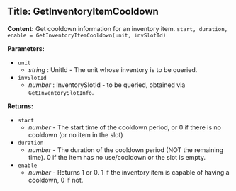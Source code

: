 ## Title: GetInventoryItemCooldown

**Content:**
Get cooldown information for an inventory item.
`start, duration, enable = GetInventoryItemCooldown(unit, invSlotId)`

**Parameters:**
- `unit`
  - *string* : UnitId - The unit whose inventory is to be queried.
- `invSlotId`
  - *number* : InventorySlotId - to be queried, obtained via `GetInventorySlotInfo`.

**Returns:**
- `start`
  - *number* - The start time of the cooldown period, or 0 if there is no cooldown (or no item in the slot)
- `duration`
  - *number* - The duration of the cooldown period (NOT the remaining time). 0 if the item has no use/cooldown or the slot is empty.
- `enable`
  - *number* - Returns 1 or 0. 1 if the inventory item is capable of having a cooldown, 0 if not.